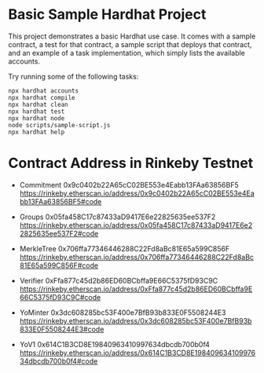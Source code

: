 # Basic Sample Hardhat Project

This project demonstrates a basic Hardhat use case. It comes with a sample contract, a test for that contract, a sample script that deploys that contract, and an example of a task implementation, which simply lists the available accounts.

Try running some of the following tasks:

```shell
npx hardhat accounts
npx hardhat compile
npx hardhat clean
npx hardhat test
npx hardhat node
node scripts/sample-script.js
npx hardhat help
```

# Contract Address in Rinkeby Testnet

-   Commitment
    0x9c0402b22A65cC02BE553e4Eabb13FAa63856BF5
    https://rinkeby.etherscan.io/address/0x9c0402b22A65cC02BE553e4Eabb13FAa63856BF5#code

-   Groups
    0x05fa458C17c87433aD9417E6e22825635ee537F2
    https://rinkeby.etherscan.io/address/0x05fa458C17c87433aD9417E6e22825635ee537F2#code
-   MerkleTree
    0x706ffa77346446288C22Fd8aBc81E65a599C856F
    https://rinkeby.etherscan.io/address/0x706ffa77346446288C22Fd8aBc81E65a599C856F#code

-   Verifier
    0xFfa877c45d2b86ED60BCbffa9E66C5375fD93C9C
    https://rinkeby.etherscan.io/address/0xFfa877c45d2b86ED60BCbffa9E66C5375fD93C9C#code
-   YoMinter
    0x3dc608285bc53F400e7BfB93b833E0F5508244E3
    https://rinkeby.etherscan.io/address/0x3dc608285bc53F400e7BfB93b833E0F5508244E3#code
-   YoV1
    0x614C1B3CD8E19840963410997634dbcdb700b0f4
    https://rinkeby.etherscan.io/address/0x614C1B3CD8E19840963410997634dbcdb700b0f4#code
